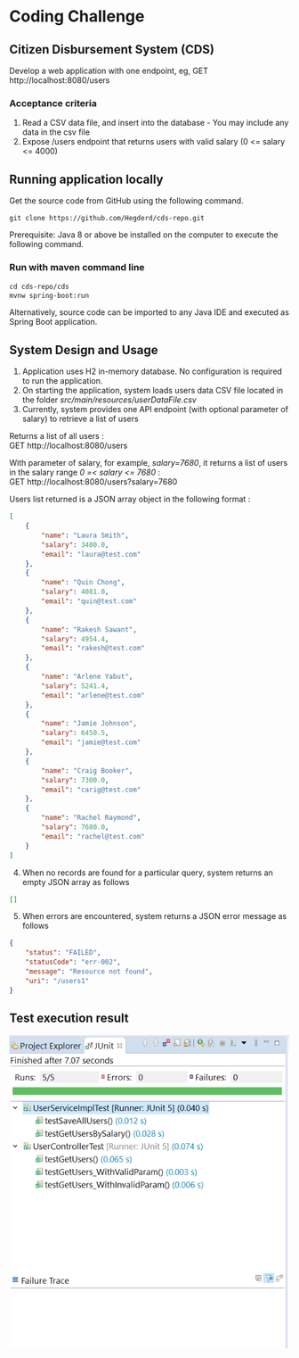 
# Coding Challenge
## Citizen Disbursement System (CDS)
Develop a web application with one endpoint, eg, GET http://localhost:8080/users

### Acceptance criteria
1. Read a CSV data file, and insert into the database - You may include any data in the csv file
2. Expose /users endpoint that returns users with valid salary (0 <= salary <= 4000)

## Running application locally
Get the source code from GitHub using the following command.
```
git clone https://github.com/Hegderd/cds-repo.git
```
Prerequisite: Java 8 or above be installed on the computer to execute the following command.

### Run with maven command line
```
cd cds-repo/cds
mvnw spring-boot:run
```

Alternatively, source code can be imported to any Java IDE and executed as Spring Boot application.

## System Design and Usage
1. Application uses H2 in-memory database. No configuration is required to run the application.
2. On starting the application, system loads users data CSV file located in the folder *src/main/resources/userDataFile.csv*
3. Currently, system provides one API endpoint (with optional parameter of salary) to retrieve a list of users 

Returns a list of all users : <br />
GET http://localhost:8080/users

With parameter of salary, for example, *salary=7680*, it returns a list of users in the salary range *0 =< salary <= 7680* : <br />
GET http://localhost:8080/users?salary=7680

Users list returned is a JSON array object in the following format :

```json
[
    {
        "name": "Laura Smith",
        "salary": 3400.0,
        "email": "laura@test.com"
    },
    {
        "name": "Quin Chong",
        "salary": 4081.0,
        "email": "quin@test.com"
    },
    {
        "name": "Rakesh Sawant",
        "salary": 4954.4,
        "email": "rakesh@test.com"
    },
    {
        "name": "Arlene Yabut",
        "salary": 5241.4,
        "email": "arlene@test.com"
    },
    {
        "name": "Jamie Johnson",
        "salary": 6450.5,
        "email": "jamie@test.com"
    },
    {
        "name": "Craig Booker",
        "salary": 7300.0,
        "email": "carig@test.com"
    },
    {
        "name": "Rachel Raymond",
        "salary": 7680.0,
        "email": "rachel@test.com"
    }
]
```

4. When no records are found for a particular query, system returns an empty JSON array as follows
```json
[]
```

5. When errors are encountered, system returns a JSON error message as follows

```json
{
    "status": "FAILED",
    "statusCode": "err-002",
    "message": "Resource not found",
    "uri": "/users1"
}
```

## Test execution result
![Test Results](./TestExecutionResult.PNG)
